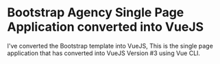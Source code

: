 # Bootstrap Agency Single Page Application converted into VueJS 
I've converted the Bootstrap template into VueJS, This is the single page application that has converted into VueJS Version #3 using Vue CLI.
